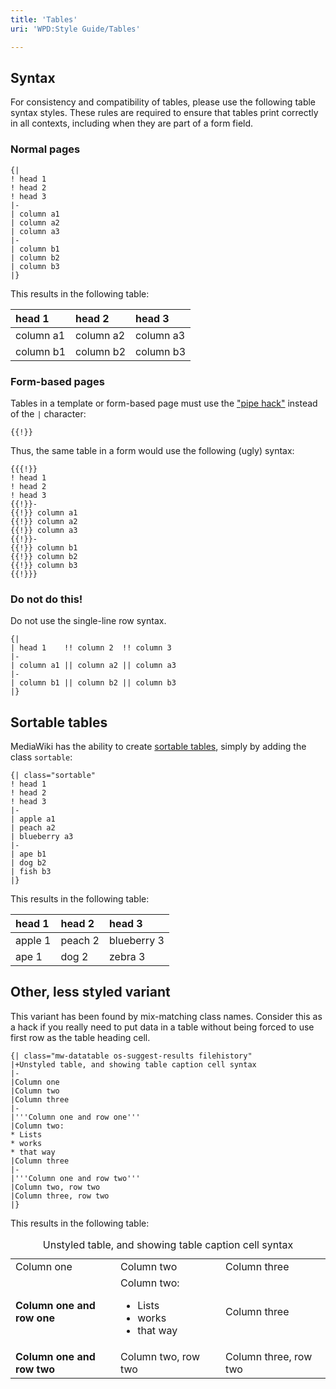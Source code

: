 ```yaml
---
title: 'Tables'
uri: 'WPD:Style Guide/Tables'

---
```

## Syntax

For consistency and compatibility of tables, please use the following table syntax styles. These rules are required to ensure that tables print correctly in all contexts, including when they are part of a form field.

### Normal pages

    {|
    ! head 1
    ! head 2
    ! head 3
    |-
    | column a1
    | column a2
    | column a3
    |-
    | column b1
    | column b2
    | column b3
    |}

This results in the following table:

|head 1|head 2|head 3|
|:-----|:-----|:-----|
|column a1|column a2|column a3|
|column b1|column b2|column b3|

### Form-based pages

Tables in a template or form-based page must use the ["pipe hack"](/WPD:Manual_Of_Style/Gotchas#The_dreaded_pipe_character) instead of the `|` character:

    {{!}}

Thus, the same table in a form would use the following (ugly) syntax:

    {{{!}}
    ! head 1
    ! head 2
    ! head 3
    {{!}}-
    {{!}} column a1
    {{!}} column a2
    {{!}} column a3
    {{!}}-
    {{!}} column b1
    {{!}} column b2
    {{!}} column b3
    {{!}}}

### Do not do this!

Do not use the single-line row syntax.

    {|
    | head 1    !! column 2  !! column 3
    |-
    | column a1 || column a2 || column a3
    |-
    | column b1 || column b2 || column b3
    |}

## Sortable tables

MediaWiki has the ability to create [sortable tables](http://www.mediawiki.org/wiki/Help:Sorting), simply by adding the class `sortable`:

    {| class="sortable"
    ! head 1
    ! head 2
    ! head 3
    |-
    | apple a1
    | peach a2
    | blueberry a3
    |-
    | ape b1
    | dog b2
    | fish b3
    |}

This results in the following table:

|head 1|head 2|head 3|
|:-----|:-----|:-----|
|apple 1|peach 2|blueberry 3|
|ape 1|dog 2|zebra 3|

## Other, less styled variant

This variant has been found by mix-matching class names. Consider this as a hack if you really need to put data in a table without being forced to use first row as the table heading cell.

    {| class="mw-datatable os-suggest-results filehistory"
    |+Unstyled table, and showing table caption cell syntax
    |-
    |Column one
    |Column two
    |Column three
    |-
    |'''Column one and row one'''
    |Column two:
    * Lists
    * works
    * that way
    |Column three
    |-
    |'''Column one and row two'''
    |Column two, row two
    |Column three, row two
    |}

This results in the following table:

<table>
<caption>Unstyled table, and showing table caption cell syntax</caption>
<col width="33%" />
<col width="33%" />
<col width="33%" />
<tbody>
<tr class="odd">
<td align="left">Column one</td>
<td align="left">Column two</td>
<td align="left">Column three</td>
</tr>
<tr class="even">
<td align="left"><strong>Column one and row one</strong></td>
<td align="left">Column two:
<ul>
<li>Lists</li>
<li>works</li>
<li>that way</li>
</ul></td>
<td align="left">Column three</td>
</tr>
<tr class="odd">
<td align="left"><strong>Column one and row two</strong></td>
<td align="left">Column two, row two</td>
<td align="left">Column three, row two</td>
</tr>
</tbody>
</table>

